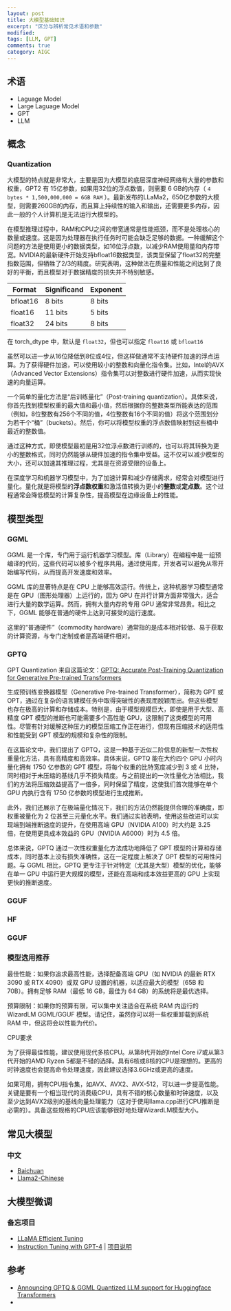 ```yaml
---
layout: post
title: 大模型基础知识
excerpt: "区分与辨析常见术语和参数"
modified: 
tags: [LLM, GPT]
comments: true
category: AIGC
---
```




## 术语

- Laguage Model
- Large Laguage Model
- GPT
- LLM





## 概念

### Quantization

大模型的特点就是非常大，主要是因为大模型的底层深度神经网络有大量的参数和权重，GPT2 有 15亿参数，如果用32位的浮点数值，则需要 6 GB的内存（ `4 bytes * 1,500,000,000 = 6GB RAM` ）。最新发布的LLaMa2，650亿参数的大模型，则需要260GB的内存，而且算上持续性的输入和输出，还需要更多内存，因此一般的个人计算机是无法运行大模型的。

在模型推理过程中，RAM和CPU之间的带宽通常是性能瓶颈，而不是处理核心的数量或速度。这是因为处理器在执行任务时可能会缺乏足够的数据。一种缓解这个问题的方法是使用更小的数据类型，如16位浮点数，以减少RAM使用量和内存带宽。NVIDIA的最新硬件开始支持bfloat16数据类型，该类型保留了float32的完整指数范围，但牺牲了2/3的精度。研究表明，这种做法在质量和性能之间达到了良好的平衡，而且模型对于数据精度的损失并不特别敏感。



| Format   | Significand | Exponent |
| -------- | ----------- | -------- |
| bfloat16 | 8 bits      | 8 bits   |
| float16  | 11 bits     | 5 bits   |
| float32  | 24 bits     | 8 bits   |

在 torch_dtype 中，默认是 `float32`，但也可以指定 `float16` 或 `bfloat16`

虽然可以进一步从16位降低到8位或4位，但这样做通常不支持硬件加速的浮点运算。为了获得硬件加速，可以使用较小的整数和向量化指令集。比如，Intel的AVX（Advanced Vector Extensions）指令集可以对整数进行硬件加速，从而实现快速的向量运算。

一个简单的量化方法是“后训练量化”（Post-training quantization）。具体来说，你首先找到模型权重的最大值和最小值，然后根据你的整数类型所能表达的范围（例如，8位整数有256个不同的值，4位整数有16个不同的值）将这个范围划分为若干个“桶”（buckets）。然后，你可以将模型权重的浮点数值映射到这些桶中最近的整数值。

通过这种方式，即使模型最初是用32位浮点数进行训练的，也可以将其转换为更小的整数格式，同时仍然能够从硬件加速的指令集中受益。这不仅可以减少模型的大小，还可以加速其推理过程，尤其是在资源受限的设备上。

在深度学习和机器学习模型中，为了加速计算和减少存储需求，经常会对模型进行量化。量化就是将模型的**浮点数权重**和激活值转换为更小的**整数**或**定点数**。这个过程通常会降低模型的计算复杂性，提高模型在边缘设备上的性能。

## 模型类型

### GGML

GGML 是一个库，专门用于运行机器学习模型。库（Library）在编程中是一组预编译的代码，这些代码可以被多个程序共用。通过使用库，开发者可以避免从零开始编写代码，从而提高开发速度和效率。

GGML 库的显著特点是在 CPU 上能够高效运行。传统上，这种机器学习模型通常是在 GPU（图形处理器）上运行的，因为 GPU 在并行计算方面非常强大，适合进行大量的数学运算。然而，拥有大量内存的专用 GPU 通常非常昂贵。相比之下，GGML 能够在普通的硬件上达到可接受的运行速度。

这里的“普通硬件”（commodity hardware）通常指的是成本相对较低、易于获取的计算资源，与专门定制或者是高端硬件相对。

### GPTQ
GPT Quantization 来自这篇论文：[GPTQ: Accurate Post-Training Quantization for Generative Pre-trained Transformers](https://arxiv.org/abs/2210.17323)

生成预训练变换器模型（Generative Pre-trained Transformer），简称为 GPT 或 OPT，通过在复杂的语言建模任务中取得突破性的表现而脱颖而出。但这些模型也存在极高的计算和存储成本。特别是，由于模型规模巨大，即使是用于大型、高精度 GPT 模型的推断也可能需要多个高性能 GPU，这限制了这类模型的可用性。尽管有针对缓解这种压力的模型压缩工作正在进行，但现有压缩技术的适用性和性能受到 GPT 模型的规模和复杂性的限制。

在这篇论文中，我们提出了 GPTQ，这是一种基于近似二阶信息的新型一次性权重量化方法，具有高精度和高效率。具体来说，GPTQ 能在大约四个 GPU 小时内量化拥有 1750 亿参数的 GPT 模型，将每个权重的比特宽度减少到 3 或 4 比特，同时相对于未压缩的基线几乎不损失精度。与之前提出的一次性量化方法相比，我们的方法将压缩效益提高了一倍多，同时保留了精度，这使我们首次能够在单个 GPU 内执行含有 1750 亿参数的模型进行生成推断。

此外，我们还展示了在极端量化情况下，我们的方法仍然能提供合理的准确度，即权重被量化为 2 位甚至三元量化水平。我们通过实验表明，使用这些改进可以实现端到端推断速度的提升，在使用高端 GPU（NVIDIA A100）时大约是 3.25 倍，在使用更具成本效益的 GPU（NVIDIA A6000）时为 4.5 倍。

总体来说，GPTQ 通过一次性权重量化方法成功地降低了 GPT 模型的计算和存储成本，同时基本上没有损失准确性，这在一定程度上解决了 GPT 模型的可用性问题。与 GGML 相比，GPTQ 更专注于针对特定（尤其是大型）模型的优化，能够在单一 GPU 中运行更大规模的模型，还能在高端和成本效益更高的 GPU 上实现更快的推断速度。

### GGUF



### HF

### GGUF

### 模型选用推荐

最佳性能：如果你追求最高性能，选择配备高端 GPU（如 NVIDIA 的最新 RTX 3090 或 RTX 4090）或双 GPU 设置的机器，以适应最大的模型（65B 和 70B）。拥有足够 RAM（最低 16 GB，最佳为 64 GB）的系统将是最优选择。

预算限制：如果你的预算有限，可以集中关注适合在系统 RAM 内运行的 WizardLM GGML/GGUF 模型。请记住，虽然你可以将一些权重卸载到系统 RAM 中，但这将会以性能为代价。

CPU要求

为了获得最佳性能，建议使用现代多核CPU。从第8代开始的Intel Core i7或从第3代开始的AMD Ryzen 5都是不错的选择。具有6核或8核的CPU是理想的。更高的时钟速度也会提高命令处理速度，因此建议选择3.6GHz或更高的速度。

如果可用，拥有CPU指令集，如AVX、AVX2、AVX-512，可以进一步提高性能。关键是要有一个相当现代的消费级CPU，具有不错的核心数量和时钟速度，以及至少达到AVX2级别的基线向量处理能力（这对于使用llama.cpp进行CPU推断是必需的）。具备这些规格的CPU应该能够很好地处理WizardLM模型大小。

## 常见大模型

### 中文

- [Baichuan](https://github.com/baichuan-inc/Baichuan-13B)
- [Llama2-Chinese](https://github.com/FlagAlpha/Llama2-Chinese)

## 大模型微调

### 备忘项目

- [LLaMA Efficient Tuning](https://github.com/hiyouga/LLaMA-Efficient-Tuning/blob/main/README_zh.md)
- [Instruction Tuning with GPT-4](https://github.com/Instruction-Tuning-with-GPT-4/GPT-4-LLM) | [项目说明](https://zhuanlan.zhihu.com/p/645010851)






## 参考

- [Announcing GPTQ & GGML Quantized LLM support for Huggingface Transformers](https://postgresml.org/blog/announcing-gptq-and-ggml-quantized-llm-support-for-huggingface-transformers)
- 

